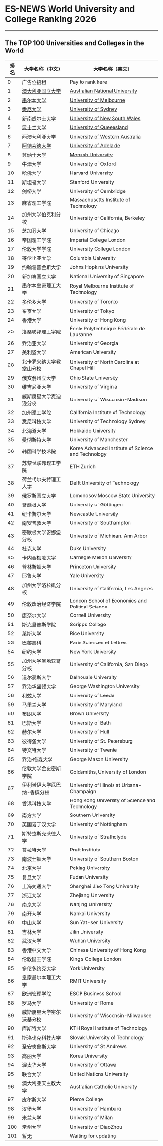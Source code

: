 


# ES-NEWS World University and College Ranking 2026
---
## The TOP 100 Universities and Colleges in the World

| 排名 | 大学名称（中文）                          | 大学名称（英文）                                   |
| ---- | ------------------------------------- | ------------------------------------------------- |
| 0    | 广告位招租                     | Pay to rank here                   |
| 1    | [澳大利亚国立大学](https://www.anu.edu.au)                     | [Australian National University](https://www.anu.edu.au)                     | 
| 2    | [墨尔本大学](https://www.unimelb.edu.au)                          | [University of Melbourne](https://www.unimelb.edu.au)                           | 
| 3    | [悉尼大学](https://www.sydney.edu.au)                            | [University of Sydney](https://www.sydney.edu.au)                             | 
| 4    | [新南威尔士大学](https://www.unsw.edu.au)                      | [University of New South Wales](https://www.unsw.edu.au)                       | 
| 5    | [昆士兰大学](https://www.uq.edu.au)                              | [University of Queensland](https://www.uq.edu.au)                               | 
| 6    | [西澳大利亚大学](https://www.uwa.edu.au)                        | [University of Western Australia](https://www.uwa.edu.au)                       | 
| 7    | [阿德莱德大学](https://www.adelaide.edu.au)                      | [University of Adelaide](https://www.adelaide.edu.au)                           | 
| 8    | [莫纳什大学](https://www.monash.edu)                            | [Monash University](https://www.monash.edu)                                   | 
| 9    | 牛津大学                            | University of Oxford                             |
| 10   | 哈佛大学                            | Harvard University                               |
| 11   | 斯坦福大学                          | Stanford University                              |
| 12   | 剑桥大学                            | University of Cambridge                          |
| 13   | 麻省理工学院                        | Massachusetts Institute of Technology            |
| 14   | 加州大学伯克利分校                  | University of California, Berkeley               |
| 15   | 芝加哥大学                          | University of Chicago                            |
| 16   | 帝国理工学院                        | Imperial College London                          |
| 17   | 伦敦大学学院                        | University College London                        |
| 18   | 哥伦比亚大学                        | Columbia University                              |
| 19   | 约翰霍普金斯大学                    | Johns Hopkins University                         |
| 20   | 新加坡国立大学                      | National University of Singapore                 |
| 21   | 墨尔本皇家理工大学                  | Royal Melbourne Institute of Technology          |
| 22   | 多伦多大学                          | University of Toronto                            |
| 23   | 东京大学                            | University of Tokyo                              |
| 24   | 香港大学                            | University of Hong Kong                          |
| 25   | 洛桑联邦理工学院                    | École Polytechnique Fédérale de Lausanne        |
| 26   | 乔治亚大学                          | University of Georgia                            |
| 27   | 美利坚大学                          | American University                              |
| 28   | 北卡罗来纳大学教堂山分校            | University of North Carolina at Chapel Hill      |
| 29   | 俄亥俄州立大学                      | Ohio State University                            |
| 30   | 维吉尼亚大学                        | University of Virginia                           |
| 31   | 威斯康星大学麦迪逊分校              | University of Wisconsin-Madison                 |
| 32   | 加州理工学院                        | California Institute of Technology               |
| 33   | 悉尼科技大学                        | University of Technology Sydney                  |
| 34   | 北海道大学                          | Hokkaido University                              |
| 35   | 曼彻斯特大学                        | University of Manchester                         |
| 36   | 韩国科学技术院                      | Korea Advanced Institute of Science and Technology |
| 37   | 苏黎世联邦理工学院                  | ETH Zurich                                       |
| 38   | 荷兰代尔夫特理工大学                | Delft University of Technology                   |
| 39   | 俄罗斯国立大学                      | Lomonosov Moscow State University                |
| 40   | 哥廷根大学                          | University of Göttingen                          |
| 41   | 纽卡斯尔大学                        | Newcastle University                             |
| 42   | 南安普敦大学                        | University of Southampton                        |
| 43   | 密歇根大学安娜堡分校                | University of Michigan, Ann Arbor                |
| 44   | 杜克大学                            | Duke University                                  |
| 45   | 卡内基梅隆大学                      | Carnegie Mellon University                       |
| 46   | 普林斯顿大学                        | Princeton University                             |
| 47   | 耶鲁大学                            | Yale University                                  |
| 48   | 加州大学洛杉矶分校                  | University of California, Los Angeles           |
| 49   | 伦敦政治经济学院                    | London School of Economics and Political Science |
| 50   | 康奈尔大学                          | Cornell University                               |
| 51   | 斯克里普斯学院                      | Scripps College                                  |
| 52   | 莱斯大学                            | Rice University                                   |
| 53   | 巴黎高科                            | Paris Sciences et Lettres                        |
| 54   | 纽约大学                            | New York University                              |
| 55   | 加州大学圣地亚哥分校                | University of California, San Diego              |
| 56   | 道尔豪斯大学                        | Dalhousie University                             |
| 57   | 乔治华盛顿大学                      | George Washington University                     |
| 58   | 利兹大学                            | University of Leeds                              |
| 59   | 马里兰大学                          | University of Maryland                           |
| 60   | 布朗大学                            | Brown University                                 |
| 61   | 巴斯大学                            | University of Bath                               |
| 62   | 赫尔大学                            | University of Hull                               |
| 63   | 彼得堡大学                          | University of St. Petersburg                    |
| 64   | 特文特大学                          | University of Twente                            |
| 65   | 乔治·梅森大学                      | George Mason University                          |
| 66   | 伦敦大学金史密斯学院                | Goldsmiths, University of London                |
| 67   | 伊利诺伊大学厄巴纳-香槟分校        | University of Illinois at Urbana-Champaign      |
| 68   | 香港科技大学                        | Hong Kong University of Science and Technology   |
| 69   | 南方大学                            | Southern University                               |
| 70   | 英国诺丁汉大学                      | University of Nottingham                         |
| 71   | 斯特拉斯克莱德大学                  | University of Strathclyde                       |
| 72   | 普拉特大学                          | Pratt Institute                                   |
| 73   | 南波士顿大学                        | University of Southern Boston                    |
| 74   | 北京大学                            | Peking University                                |
| 75   | 复旦大学                            | Fudan University                                 |
| 76   | 上海交通大学                        | Shanghai Jiao Tong University                    |
| 77   | 浙江大学                            | Zhejiang University                              |
| 78   | 南京大学                            | Nanjing University                               |
| 79   | 南开大学                            | Nankai University                                |
| 80   | 中山大学                            | Sun Yat-sen University                          |
| 81   | 吉林大学                            | Jilin University                                 |
| 82   | 武汉大学                            | Wuhan University                                 |
| 83   | 香港中文大学                        | Chinese University of Hong Kong                  |
| 84   | 伦敦国王学院                        | King’s College London                           |
| 85   | 多伦多约克大学                      | York University                                   |
| 86   | 皇家墨尔本理工大学                  | RMIT University                                  |
| 87   | 欧洲管理学院                        | ESCP Business School                             |
| 88   | 罗马大学                            | University of Rome                               |
| 89   | 威斯康星大学密尔沃基分校            | University of Wisconsin-Milwaukee                |
| 90   | 库斯特大学                          | KTH Royal Institute of Technology               |
| 91   | 斯洛伐克科技大学                    | Slovak University of Technology                 |
| 92   | 圣安德鲁斯大学                      | University of St Andrews                         |
| 93   | 高丽大学                            | Korea University                                  |
| 94   | 渥太华大学                          | University of Ottawa                             |
| 95   | 联合大学                            | United Nations University                        |
| 96   | 澳大利亚天主教大学                  | Australian Catholic University                   |
| 97   | 皮尔斯大学                          | Pierce College                                   |
| 98   | 汉堡大学                            | University of Hamburg                            |
| 99   | 米兰大学                            | University of Milan                              |
| 100   | 常州大学                           | University of DiaoZhou                           |
| 101   | 暂无                           | Waiting for updating                        |




